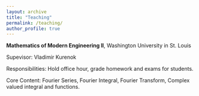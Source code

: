 ```yaml
---
layout: archive
title: "Teaching"
permalink: /teaching/
author_profile: true
---
```

**Mathematics of Modern Engineering II**, Washington University in St. Louis

Supevisor: Vladimir Kurenok 

Responsibilities: Hold office hour, grade homework and exams for students. 

Core Content: Fourier Series, Fourier Integral, Fourier Transform, Complex valued integral and functions.

